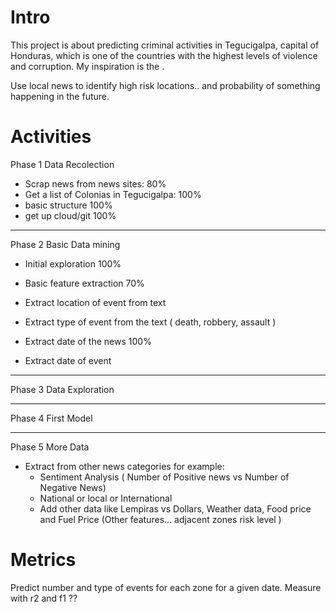 
# Intro

This project is about predicting criminal activities in Tegucigalpa, capital of Honduras, which is one of the countries with the highest levels of violence and corruption. My inspiration is the .

Use local news to identify high risk locations.. and probability of something happening in the future.


# Activities

Phase 1 Data Recolection
- Scrap news from news sites: 80%
- Get a list of Colonias in Tegucigalpa: 100%
- basic structure 100%
- get up cloud/git 100%

-------
Phase 2 Basic Data mining
- Initial exploration 100%
- Basic feature extraction 70%

- Extract location of event from text
- Extract type of event from the text ( death, robbery, assault ) 
- Extract date of the news 100%
- Extract date of event

-------
Phase 3 Data Exploration


------
Phase 4 First Model


------
Phase 5 More Data
- Extract from other news categories for example:
    - Sentiment Analysis ( Number of Positive news vs Number of Negative News)
	- National or local or International
    - Add other data like Lempiras vs Dollars, Weather data, Food price and Fuel Price
     (Other features… adjacent zones risk level )




# Metrics

Predict number and type of events for each zone for a given date. Measure with r2 and f1 ??